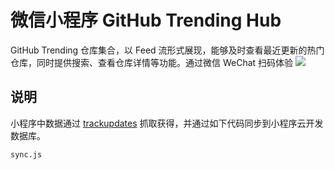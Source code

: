 # 微信小程序 GitHub Trending Hub
GitHub Trending 仓库集合，以 Feed 流形式展现，能够及时查看最近更新的热门仓库，同时提供搜索、查看仓库详情等功能。通过微信 WeChat 扫码体验
![](https://mp.weixin.qq.com/wxopen/qrcode?action=show&type=2&fakeid=3807093922&token=961159080)


## 说明
小程序中数据通过 [trackupdates](https://github.com/ZhuPeng/trackupdates) 抓取获得，并通过如下代码同步到小程序云开发数据库。
```
sync.js
```